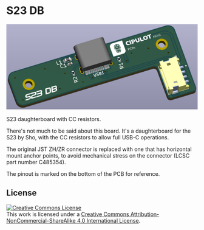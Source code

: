 # S23 DB

![S23 DB PCB render](Assets/PCB_render.png)

S23 daughterboard with CC resistors.

There's not much to be said about this board. It's a daughterboard for the S23 by Sho, with the CC resistors to allow full USB-C operations.

The original JST ZH/ZR connector is replaced with one that has horizontal mount anchor points, to avoid mechanical stress on the connector (LCSC part number C485354).

The pinout is marked on the bottom of the PCB for reference.

## License

<a rel="license" href="http://creativecommons.org/licenses/by-nc-sa/4.0/"><img alt="Creative Commons License" style="border-width:0" src="https://i.creativecommons.org/l/by-nc-sa/4.0/88x31.png" /></a><br />This work is licensed under a <a rel="license" href="http://creativecommons.org/licenses/by-nc-sa/4.0/">Creative Commons Attribution-NonCommercial-ShareAlike 4.0 International License</a>.
